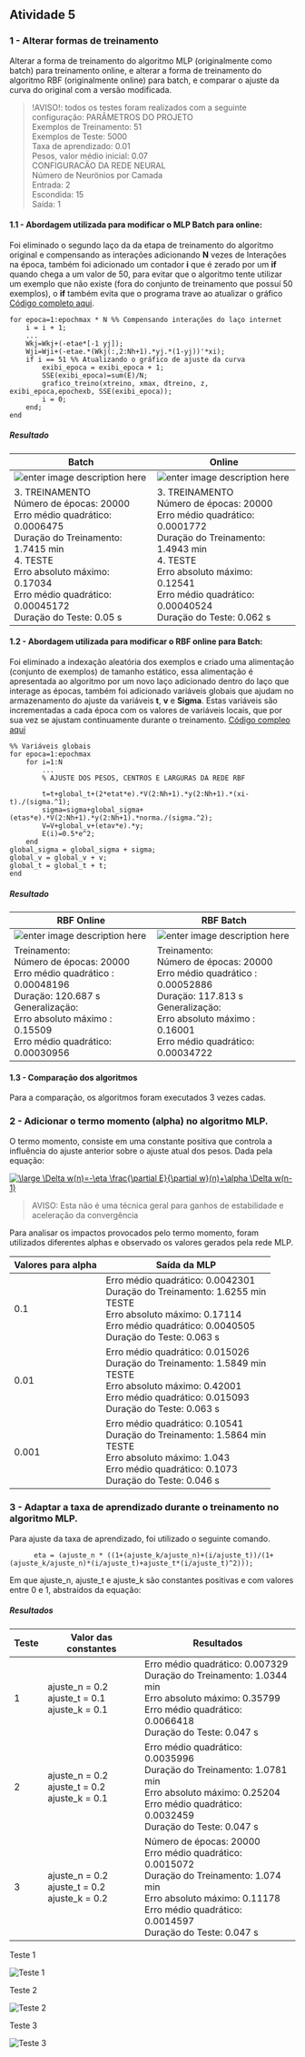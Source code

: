 

## Atividade 5
### 1 - Alterar formas de treinamento
Alterar a forma de treinamento do algoritmo MLP (originalmente como batch) para treinamento online, e alterar a forma de treinamento do algoritmo RBF (originalmente online) para batch, e comparar o ajuste da curva do original com a versão modificada.

> !AVISO!: todos os testes foram realizados com a seguinte configuração:
> PARÂMETROS DO PROJETO<br>   Exemplos de Treinamento: 51<br>   Exemplos de Teste: 5000<br>   Taxa de aprendizado: 0.01<br>   Pesos, valor médio inicial: 0.07<br>CONFIGURACÄO DA REDE NEURAL <br>  Número de Neurönios por Camada<br>   Entrada:      2<br>   Escondida: 15<br>   Saída:          1<br>


#### 1.1 - Abordagem utilizada para modificar o MLP Batch para online: 

Foi eliminado o segundo laço da da etapa de treinamento do algoritmo original e compensando as interações adicionando **N** vezes de Interações na época, também foi adicionado um contador **i** que é zerado por um **if** quando chega a um valor de 50, para evitar que o algoritmo tente utilizar um exemplo que não existe (fora do conjunto de treinamento que possuí 50 exemplos), o **if** também evita que o programa trave ao atualizar o gráfico [Código completo aqui](https://github.com/JoseRaimundo/mestrado_ia/blob/master/05-aprendizado_online_batch/MLPBackpropagationOnline.m). 

    for epoca=1:epochmax * N %% Compensando interações do laço internet
		i = i + 1;
		...
		Wkj=Wkj+(-etae*[-1 yj]);
		Wji=Wji+(-etae.*(Wkj(:,2:Nh+1).*yj.*(1-yj))'*xi);
		if i == 51 %% Atualizando o gráfico de ajuste da curva
			exibi_epoca = exibi_epoca + 1;
			SSE(exibi_epoca)=sum(E)/N;
			grafico_treino(xtreino, xmax, dtreino, z, exibi_epoca,epochexb, SSE(exibi_epoca));
			i = 0;
		end;
	end
##### Resultado

|Batch  | Online |
|--|--|
|![enter image description here](https://github.com/JoseRaimundo/mestrado_ia/blob/master/05-aprendizado_online_batch/img/mlp_online_treino.png?raw=true)  |![enter image description here](https://github.com/JoseRaimundo/mestrado_ia/blob/master/05-aprendizado_online_batch/img/mlp_online_treino.png?raw=true) |
|3. TREINAMENTO<br>   Número de épocas: 20000<br>   Erro médio quadrático: 0.0006475<br>   Duraçäo do Treinamento: 1.7415 min<br>4. TESTE<br>   Erro absoluto máximo: 0.17034<br>   Erro médio quadrático: 0.00045172<br> Duraçäo do Teste: 0.05 s<br> | 3. TREINAMENTO<br>   Número de épocas: 20000<br>   Erro médio quadrático: 0.0001772<br>   Duraçäo do Treinamento: 1.4943 min<br>4. TESTE<br>   Erro absoluto máximo: 0.12541<br>   Erro médio quadrático: 0.00040524<br>   Duraçäo do Teste: 0.062 s|


#### 1.2 - Abordagem utilizada para modificar o RBF online para Batch: 
Foi eliminado a indexação aleatória dos exemplos e criado uma alimentação (conjunto de exemplos) de tamanho estático, essa alimentação é apresentada ao algoritmo por um novo laço adicionado dentro do laço que interage as épocas, também foi adicionado variáveis globais que ajudam no armazenamento do ajuste da variáveis **t**, **v** e **Sigma**. Estas variáveis são incrementadas a cada época com os valores de variáveis locais, que por sua vez se ajustam continuamente durante o treinamento. [Código compleo aqui](https://github.com/JoseRaimundo/mestrado_ia/blob/master/05-aprendizado_online_batch/rbf_batch.m)

	%% Variáveis globais
	for epoca=1:epochmax
		for i=1:N
			...
			% AJUSTE DOS PESOS, CENTROS E LARGURAS DA REDE RBF

			t=t+global_t+(2*etat*e).*V(2:Nh+1).*y(2:Nh+1).*(xi-t)./(sigma.^1);
			sigma=sigma+global_sigma+(etas*e).*V(2:Nh+1).*y(2:Nh+1).*norma./(sigma.^2);
			V=V+global_v+(etav*e).*y;
			E(i)=0.5*e^2;
		end
	global_sigma = global_sigma + sigma;
	global_v = global_v + v;
	global_t = global_t + t;
	end

##### Resultado

| RBF Online | RBF Batch |
|--|--|
| ![enter image description here](https://github.com/JoseRaimundo/mestrado_ia/blob/master/05-aprendizado_online_batch/img/rbf_online_treino.png?raw=true) | ![enter image description here](https://github.com/JoseRaimundo/mestrado_ia/blob/master/05-aprendizado_online_batch/img/rbf_batch_treino.png?raw=true) |
|Treinamento:<br>Número de épocas: 20000<br>Erro médio quadrático : 0.00048196<br>Duraçäo: 120.687 s<br>Generalizaçäo:<br>Erro absoluto máximo : 0.15509<br>Erro médio quadrático: 0.00030956|Treinamento:<br>Número de épocas: 20000<br>Erro médio quadrático : 0.00052886<br>Duraçäo: 117.813 s<br>Generalizaçäo:<br>Erro absoluto máximo : 0.16001<br>Erro médio quadrático: 0.00034722|



#### 1.3 - Comparação dos algoritmos

Para a comparação, os algoritmos foram executados 3 vezes cadas.





### 2 - Adicionar o termo momento (alpha) no algoritmo MLP.

O termo momento, consiste em uma constante positiva que controla a influência do ajuste anterior sobre o ajuste atual dos pesos. Dada pela equação:

<a href="https://www.codecogs.com/eqnedit.php?latex=\large&space;\Delta&space;w(n)=-\eta&space;\frac{\partial&space;E}{\partial&space;w}(n)&plus;\alpha&space;\Delta&space;w(n-1)" target="_blank"><img src="https://latex.codecogs.com/gif.latex?\large&space;\Delta&space;w(n)=-\eta&space;\frac{\partial&space;E}{\partial&space;w}(n)&plus;\alpha&space;\Delta&space;w(n-1)" title="\large \Delta w(n)=-\eta \frac{\partial E}{\partial w}(n)+\alpha \Delta w(n-1)" /></a>

> AVISO: Esta não é uma técnica geral para ganhos de estabilidade e aceleração da convergência

Para analisar os impactos provocados pelo termo momento, foram utilizados diferentes alphas e observado os valores gerados pela rede MLP.

| Valores para alpha | Saída da MLP |
|--|--|
| 0.1 | Erro médio quadrático: 0.0042301 <br>   Duraçäo do Treinamento: 1.6255 min <br>TESTE <br>   Erro absoluto máximo: 0.17114 <br>   Erro médio quadrático: 0.0040505 <br>   Duraçäo do Teste: 0.063 s |
| 0.01 | Erro médio quadrático: 0.015026 <br>  Duraçäo do Treinamento: 1.5849 min <br>  TESTE <br>   Erro absoluto máximo: 0.42001<br>   Erro médio quadrático: 0.015093<br>   Duraçäo do Teste: 0.063 s |
| 0.001 | Erro médio quadrático: 0.10541<br>    Duraçäo do Treinamento: 1.5864 min<br> TESTE<br>   Erro absoluto máximo: 1.043<br>    Erro médio quadrático: 0.1073<br>   Duraçäo do Teste: 0.046 s |

### 3 - Adaptar a taxa de aprendizado durante o treinamento no algoritmo MLP.

Para ajuste da taxa de aprendizado, foi utilizado o seguinte comando.

	      eta = (ajuste_n * ((1+(ajuste_k/ajuste_n)+(i/ajuste_t))/(1+(ajuste_k/ajuste_n)*(i/ajuste_t)+ajuste_t*(i/ajuste_t)^2)));

Em que ajuste_n, ajuste_t e ajuste_k são constantes positivas e com valores entre 0 e 1, abstraídos da equação:


##### Resultados

|Teste| Valor das constantes | Resultados |
|--|--|--|
|1| ajuste_n = 0.2<br>ajuste_t = 0.1<br>ajuste_k = 0.1  | Erro médio quadrático: 0.007329<br>   Duraçäo do Treinamento: 1.0344 min<br>   Erro absoluto máximo: 0.35799<br>   Erro médio quadrático: 0.0066418<br>   Duraçäo do Teste: 0.047 s |
|2| ajuste_n = 0.2<br>ajuste_t = 0.2<br>ajuste_k = 0.1  | Erro médio quadrático: 0.0035996<br>   Duraçäo do Treinamento: 1.0781 min<br>  Erro absoluto máximo: 0.25204<br>Erro médio quadrático: 0.0032459<br>   Duraçäo do Teste: 0.047 s |
|3| ajuste_n = 0.2<br>ajuste_t = 0.2<br>ajuste_k = 0.2  |Número de épocas: 20000<br>   Erro médio quadrático: 0.0015072<br>   Duraçäo do Treinamento: 1.074 min<br>   Erro absoluto máximo: 0.11178<br>   Erro médio quadrático: 0.0014597<br>   Duraçäo do Teste: 0.047 s  |

Teste 1

![Teste 1](https://github.com/JoseRaimundo/mestrado_ia/blob/master/05-aprendizado_online_batch/img/taxa_ajuste1.png?raw=true)

Teste 2

![Teste 2](https://github.com/JoseRaimundo/mestrado_ia/blob/master/05-aprendizado_online_batch/img/taxa_ajuste2.png?raw=true)

Teste 3

![Teste 3](https://github.com/JoseRaimundo/mestrado_ia/blob/master/05-aprendizado_online_batch/img/taxa_ajuste3.png?raw=true)

